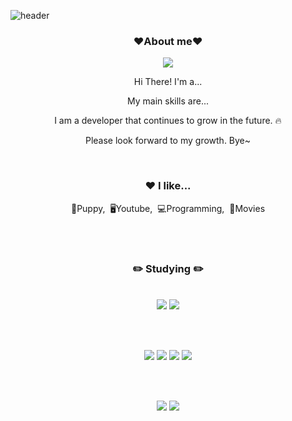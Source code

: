 
![header](https://capsule-render.vercel.app/api?type=Waving&color=00CCFF&fontColor=CCFFFF&text=Welcome&animation=)

<div align="center">
<h3 align="center"><b>❤️About me❤️</b></h3>
<p align="center"><a href="" target="_blank"><img src="https://img.shields.io/badge/BLOG-EA4AAA?style=flat&logo=GitHub Sponsors&logoColor=white"/></a></p>

<p align="center">Hi There! I'm a...</p>
<p align="center"> My main skills are...</p>
<p align="center">I am a developer that continues to grow in the future. 🔥</p>
<p align="center">Please look forward to my growth. Bye~</p>

<br>

<h3>❤️ I like...</h3>
<p>🐶Puppy,&nbsp;&nbsp;🖥Youtube,&nbsp;&nbsp;💻Programming,&nbsp;&nbsp;🎥Movies</p>

<br>
<br>

<h3><b>✏️ Studying ✏️</b></h3>

 
 </br>


<img src="https://img.shields.io/badge/java-007396?style=for-the-badge&logo=java&logoColor=white">
<img src="https://img.shields.io/badge/mysql-4479A1?style=for-the-badge&logo=mysql&logoColor=white">


<br><br>


<img src="https://img.shields.io/badge/html5-E34F26?style=for-the-badge&logo=html5&logoColor=white">
<img src="https://img.shields.io/badge/css-1572B6?style=for-the-badge&logo=css3&logoColor=white">
<img src="https://img.shields.io/badge/javascript-F7DF1E?style=for-the-badge&logo=javascript&logoColor=black">
<img src="https://img.shields.io/badge/react-61DAFB?style=for-the-badge&logo=react&logoColor=black">


<br><br>


<img src="https://img.shields.io/badge/github-181717?style=for-the-badge&logo=github&logoColor=#0d1117">
<img src="https://img.shields.io/badge/git-F05032?style=for-the-badge&logo=git&logoColor=white">
</div>
